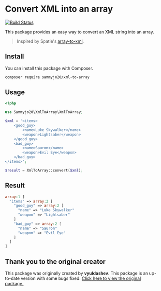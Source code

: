 # Convert XML into an array

[![Build Status](https://github.com/sammyjo20/xml-to-array/workflows/tests/badge.svg)](https://github.com/sammyjo20/xml-to-array/actions)

This package provides an easy way to convert an XML string into an array.

> Inspired by Spatie's [array-to-xml](https://github.com/spatie/array-to-xml).

## Install

You can install this package with Composer.

``` bash
composer require sammyjo20/xml-to-array
```

## Usage

```php
<?php

use Sammyjo20\XmlToArray\XmlToArray;

$xml = '<items>
    <good_guy>
        <name>Luke Skywalker</name>
        <weapon>Lightsaber</weapon>
    </good_guy>
    <bad_guy>
        <name>Sauron</name>
        <weapon>Evil Eye</weapon>
    </bad_guy>
</items>';

$result = XmlToArray::convert($xml);
```
## Result

```php
array:1 [
  "items" => array:2 [
    "good_guy" => array:2 [
      "name" => "Luke Skywalker"
      "weapon" => "Lightsaber"
    ]
    "bad_guy" => array:2 [
      "name" => "Sauron"
      "weapon" => "Evil Eye"
    ]
  ]
]
```

## Thank you to the original creator

This package was originally created by **vyuldashev**. This package is an up-to-date version with some bugs fixed. [Click here to view the original package.](https://github.com/vyuldashev/xml-to-array)

